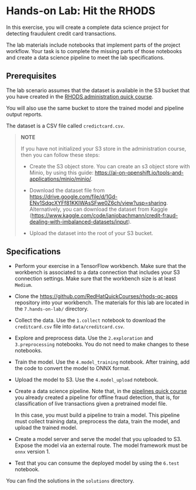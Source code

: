 # Hands-on Lab: Hit the RHODS

In this exercise, you will create a complete data science project for detecting fraudulent credit card transactions.

The lab materials include notebooks that implement parts of the project workflow.
Your task is to complete the missing parts of those notebooks and create a data science pipeline to meet the lab specifications.

## Prerequisites

The lab scenario assumes that the dataset is available in the S3 bucket that you have created in the [RHODS administration quick course](https://redhatquickcourses.github.io/rhods-admin/rhods-admin/1.33/index.html).

You will also use the same bucket to store the trained model and pipeline output reports.

The dataset is a CSV file called `credictcard.csv`.


> **NOTE**
>
> If you have not initialized your S3 store in the administration course, then you can follow these steps:
>
> * Create the S3 object store.
> You can create an s3 object store with Minio, by using this guide:  https://ai-on-openshift.io/tools-and-applications/minio/minio/.
>
> * Download the dataset file from https://drive.google.com/file/d/1Gd-ENv1SdqcXYFf81KKIWAsSFwe0Z6ch/view?usp=sharing.
Alternatively, you can download the dataset from Kaggle (https://www.kaggle.com/code/janiobachmann/credit-fraud-dealing-with-imbalanced-datasets/input).
>
> * Upload the dataset into the root of your S3 bucket.


## Specifications

* Perform your exercise in a TensorFlow workbench.
Make sure that the workbench is associated to a data connection that includes your S3 connection settings.
Make sure that the workbench size is at least `Medium`.

* Clone the https://github.com/RedHatQuickCourses/rhods-qc-apps repository into your workbench.
The materials for this lab are located in the `7.hands-on-lab/` directory.

* Collect the data.
Use the `1.collect` notebook to download the `creditcard.csv` file into `data/creditcard.csv`.

* Explore and preprocess data.
Use the `2.exploration` and `3.preprocessing` notebooks.
You do not need to make changes to these notebooks.

* Train the model.
Use the `4.model_training` notebook.
After training, add the code to convert the model to ONNX format.


* Upload the model to S3.
Use the `4.model_upload` notebook.

* Create a data science pipeline.
 Note that, in the [pipelines quick course](https://redhatquickcourses.github.io/rhods-pipelines/rhods-pipelines/1.33/index.html) you already created a pipeline for offline fraud detection, that is, for classification of live transactions given a pretrained model file.

  In this case, you must build a pipeline to train a model.
 This pipeline must collect training data, preprocess the data, train the model, and upload the trained model.

* Create a model server and serve the model that you uploaded to S3.
Expose the model via an external route.
The model framework must be `onnx` version 1.

* Test that you can consume the deployed model by using the `6.test` notebook.


You can find the solutions in the `solutions` directory.
